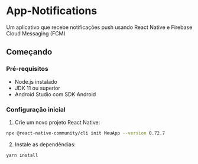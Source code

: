 # App-Notifications
Um aplicativo que recebe notificações push usando React Native e Firebase Cloud Messaging (FCM)

## Começando

### Pré-requisitos
- Node.js instalado
- JDK 11 ou superior
- Android Studio com SDK Android

### Configuração inicial

1. Crie um novo projeto React Native:

```bash
npx @react-native-community/cli init MeuApp --version 0.72.7
```

2. Instale as dependências:

```bash
yarn install
```




